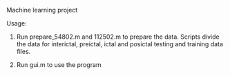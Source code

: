 Machine learning project

Usage:

1. Run prepare_54802.m and 112502.m to prepare the data. Scripts divide
    the data for interictal, preictal, ictal and posictal testing and training data files.

2. Run gui.m to use the program